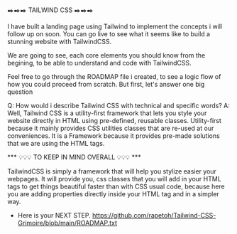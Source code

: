 ✒️✒️✒️  TAILWIND CSS  ✒️✒️✒️

I have built a landing page using Tailwind to implement the concepts i will follow up on soon. You can go live to see what it seems like to build a stunning website with TailwindCSS.

We are going to see, each core elements you should know from the begining, to be able to understand and code with TailwindCSS.

Feel free to go through the ROADMAP file i created, to see a logic flow of how you could proceed from scratch.
But first, let's answer one big question

Q: How would i describe Tailwind CSS with technical and specific words?
A: Well, Tailwind CSS is a utility-first framework that lets you style your website directly in HTML using pre-defined, reusable classes. Utility-first because it mainly provides CSS utilities classes that are re-used at our conveniences. It is a Framework because it provides pre-made solutions that we are using the HTML tags.


*** 💡💡💡 TO KEEP IN MIND OVERALL 💡💡💡 ***

TailwindCSS is simply a framework that will help you stylize easier your webpages. It will provide you, css classes that you will add in your HTML tags to get things beautiful faster than with CSS usual code, because here you are adding properties directly inside your HTML tag and in a simpler way.
- Here is your NEXT STEP. https://github.com/rapetoh/Tailwind-CSS-Grimoire/blob/main/ROADMAP.txt
